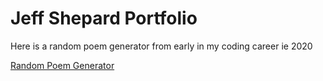 # Jeff Shepard Portfolio

Here is a random poem generator from early in my coding career ie 2020

[Random Poem Generator]([http://msn.com](https://www.msn.com/))

